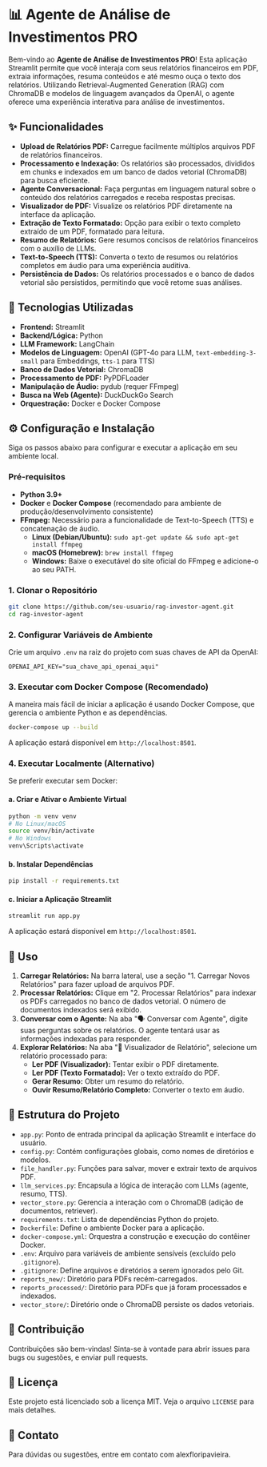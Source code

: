 # 📊 Agente de Análise de Investimentos PRO

Bem-vindo ao **Agente de Análise de Investimentos PRO**! Esta aplicação Streamlit permite que você interaja com seus relatórios financeiros em PDF, extraia informações, resuma conteúdos e até mesmo ouça o texto dos relatórios. Utilizando Retrieval-Augmented Generation (RAG) com ChromaDB e modelos de linguagem avançados da OpenAI, o agente oferece uma experiência interativa para análise de investimentos.

## ✨ Funcionalidades

*   **Upload de Relatórios PDF:** Carregue facilmente múltiplos arquivos PDF de relatórios financeiros.
*   **Processamento e Indexação:** Os relatórios são processados, divididos em chunks e indexados em um banco de dados vetorial (ChromaDB) para busca eficiente.
*   **Agente Conversacional:** Faça perguntas em linguagem natural sobre o conteúdo dos relatórios carregados e receba respostas precisas.
*   **Visualizador de PDF:** Visualize os relatórios PDF diretamente na interface da aplicação.
*   **Extração de Texto Formatado:** Opção para exibir o texto completo extraído de um PDF, formatado para leitura.
*   **Resumo de Relatórios:** Gere resumos concisos de relatórios financeiros com o auxílio de LLMs.
*   **Text-to-Speech (TTS):** Converta o texto de resumos ou relatórios completos em áudio para uma experiência auditiva.
*   **Persistência de Dados:** Os relatórios processados e o banco de dados vetorial são persistidos, permitindo que você retome suas análises.

## 🚀 Tecnologias Utilizadas

*   **Frontend:** Streamlit
*   **Backend/Lógica:** Python
*   **LLM Framework:** LangChain
*   **Modelos de Linguagem:** OpenAI (GPT-4o para LLM, `text-embedding-3-small` para Embeddings, `tts-1` para TTS)
*   **Banco de Dados Vetorial:** ChromaDB
*   **Processamento de PDF:** PyPDFLoader
*   **Manipulação de Áudio:** pydub (requer FFmpeg)
*   **Busca na Web (Agente):** DuckDuckGo Search
*   **Orquestração:** Docker e Docker Compose

## ⚙️ Configuração e Instalação

Siga os passos abaixo para configurar e executar a aplicação em seu ambiente local.

### Pré-requisitos

*   **Python 3.9+**
*   **Docker** e **Docker Compose** (recomendado para ambiente de produção/desenvolvimento consistente)
*   **FFmpeg:** Necessário para a funcionalidade de Text-to-Speech (TTS) e concatenação de áudio.
    *   **Linux (Debian/Ubuntu):** `sudo apt-get update && sudo apt-get install ffmpeg`
    *   **macOS (Homebrew):** `brew install ffmpeg`
    *   **Windows:** Baixe o executável do site oficial do FFmpeg e adicione-o ao seu PATH.

### 1. Clonar o Repositório

```bash
git clone https://github.com/seu-usuario/rag-investor-agent.git
cd rag-investor-agent
```

### 2. Configurar Variáveis de Ambiente

Crie um arquivo `.env` na raiz do projeto com suas chaves de API da OpenAI:

```
OPENAI_API_KEY="sua_chave_api_openai_aqui"
```

### 3. Executar com Docker Compose (Recomendado)

A maneira mais fácil de iniciar a aplicação é usando Docker Compose, que gerencia o ambiente Python e as dependências.

```bash
docker-compose up --build
```

A aplicação estará disponível em `http://localhost:8501`.

### 4. Executar Localmente (Alternativo)

Se preferir executar sem Docker:

#### a. Criar e Ativar o Ambiente Virtual

```bash
python -m venv venv
# No Linux/macOS
source venv/bin/activate
# No Windows
venv\Scripts\activate
```

#### b. Instalar Dependências

```bash
pip install -r requirements.txt
```

#### c. Iniciar a Aplicação Streamlit

```bash
streamlit run app.py
```

A aplicação estará disponível em `http://localhost:8501`.

## 📖 Uso

1.  **Carregar Relatórios:** Na barra lateral, use a seção "1. Carregar Novos Relatórios" para fazer upload de arquivos PDF.
2.  **Processar Relatórios:** Clique em "2. Processar Relatórios" para indexar os PDFs carregados no banco de dados vetorial. O número de documentos indexados será exibido.
3.  **Conversar com o Agente:** Na aba "🗣️ Conversar com Agente", digite suas perguntas sobre os relatórios. O agente tentará usar as informações indexadas para responder.
4.  **Explorar Relatórios:** Na aba "📄 Visualizador de Relatório", selecione um relatório processado para:
    *   **Ler PDF (Visualizador):** Tentar exibir o PDF diretamente.
    *   **Ler PDF (Texto Formatado):** Ver o texto extraído do PDF.
    *   **Gerar Resumo:** Obter um resumo do relatório.
    *   **Ouvir Resumo/Relatório Completo:** Converter o texto em áudio.

## 📁 Estrutura do Projeto

*   `app.py`: Ponto de entrada principal da aplicação Streamlit e interface do usuário.
*   `config.py`: Contém configurações globais, como nomes de diretórios e modelos.
*   `file_handler.py`: Funções para salvar, mover e extrair texto de arquivos PDF.
*   `llm_services.py`: Encapsula a lógica de interação com LLMs (agente, resumo, TTS).
*   `vector_store.py`: Gerencia a interação com o ChromaDB (adição de documentos, retriever).
*   `requirements.txt`: Lista de dependências Python do projeto.
*   `Dockerfile`: Define o ambiente Docker para a aplicação.
*   `docker-compose.yml`: Orquestra a construção e execução do contêiner Docker.
*   `.env`: Arquivo para variáveis de ambiente sensíveis (excluído pelo `.gitignore`).
*   `.gitignore`: Define arquivos e diretórios a serem ignorados pelo Git.
*   `reports_new/`: Diretório para PDFs recém-carregados.
*   `reports_processed/`: Diretório para PDFs que já foram processados e indexados.
*   `vector_store/`: Diretório onde o ChromaDB persiste os dados vetoriais.

## 🤝 Contribuição

Contribuições são bem-vindas! Sinta-se à vontade para abrir issues para bugs ou sugestões, e enviar pull requests.

## 📄 Licença

Este projeto está licenciado sob a licença MIT. Veja o arquivo `LICENSE` para mais detalhes.

## 📧 Contato

Para dúvidas ou sugestões, entre em contato com alexfloripavieira.
